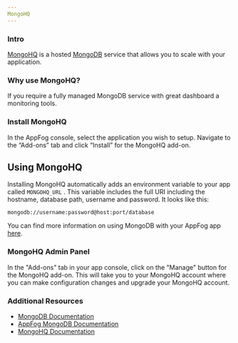 ```yaml
---
MongoHQ
---
```


### Intro

[MongoHQ](http://www.mongohq.com/) is a hosted [MongoDB](https://www.mongodb.org/) service that allows you to scale with your application.

### Why use MongoHQ?

If you require a fully managed MongoDB service with great dashboard a monitoring tools.

### Install MongoHQ

In the AppFog console, select the application you wish to setup.
Navigate to the “Add-ons” tab and click “Install” for the MongoHQ add-on.

## Using MongoHQ

Installing MongoHQ automatically adds an environment variable to your app called `MONGOHQ_URL` . This variable includes the full URI including the hostname, database path, username and password.
It looks like this: 

    mongodb://username:password@host:port/database

You can find more information on using MongoDB with your AppFog app [here](https://docs.appfog.com/services/mongodb).

### MongoHQ Admin Panel

In the "Add-ons" tab in your app console, click on the "Manage" button for the MongoHQ add-on. This will take you to your MongoHQ account where you can make configuration changes and upgrade your MongoHQ account.

### Additional Resources

* [MongoDB Documentation](http://docs.mongodb.org/)
* [AppFog MongoDB Documentation](https://docs.appfog.com/services/mongodb)
* [MongoHQ Documentation](http://docs.mongohq.com/)
